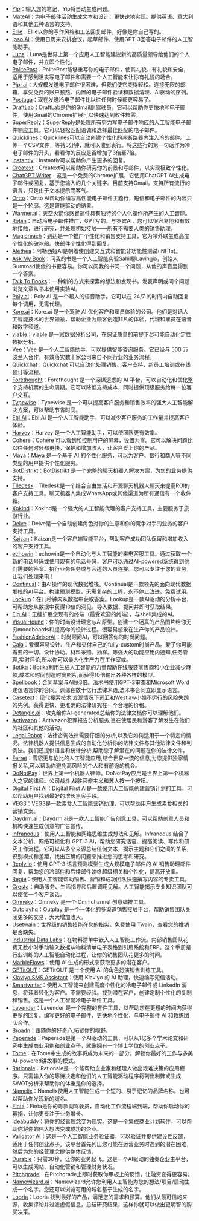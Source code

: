- [Yip](https://yippity.io)：输入您的笔记，Yip将自动生成问题。
- [MateAI](https://mateai.io)：为电子邮件活动生成文本和设计，更快速地实现。提供英语、意大利语和其他五种语言的支持。
- [Ellie](https://ellieai.com)：Ellie以你的写作风格和工艺回复邮件，好像是你自己写的。
- [Ipso AI](https://ipso.ai)：使用日历来安排会议，起草邮件，使用GPT-3回答电子邮件的人工智能助手。
- [Luna](https://getluna.dev)：Luna是世界上第一个应用人工智能建议新的高质量领导给他们的个人电子邮件，并立即个性化。
- [PolitePost](https://politepost.net)：PolitePost能够重写你的电子邮件，使其礼貌、有礼貌和安全，适用于感到沮丧写电子邮件和需要一个人工智能来让你有礼貌的场合。
- [Pipl.ai](https://pipl.ai)：大规模发送电子邮件很困难，但我们使它变得轻松。连接无限的邮箱，享受免费的账户预热、内置的电子邮件验证和数据清理、AI驱动的序列。
- [Postaga](https://postaga.com)：现在发送冷电子邮件比以往任何时候都更容易了。
- [DraftLab](https://draftlab.ai)：DraftLab是你的Gmail副驾驶员。它可以帮助你更快地写电子邮件，使用Gmail的Chrome扩展可以快速达到收件箱零。
- [SuperReply](https://superreply.co)：SuperReply是处理所有努力写电子邮件响应的人工智能电子邮件响应工具。它可以轻松匹配语调和选择最佳匹配的电子邮件。
- [Quicklines](https://quicklines.ai)：Quicklines可以自动创建个性化的冰断路器内注入冷的邮件。上传一个CSV文件，等待3分钟，就可以收到表行。将这些行的第一句话作为冷电子邮件的开头，看看你的反应是否增加了3倍至7倍。
- [Instantly](https://instantly.ai)：Instantly可以帮助你产生更多的回复。
- [Creatext](https://creatext.ai)：Creatext可以帮助你研究你的前景和写邮件，以实现极致个性化。
- [ChatGPT Writer](https://chatgptwriter.ai)：这是一个免费的Chrome扩展，它使用ChatGPT AI生成电子邮件或回复，基于您输入的几个关键字。目前支持Gmail。支持所有流行的语言，只是由于文本提示而客气。
- [Ortto](https://ortto.com)：Ortto AI帮助你编写高性能电子邮件主题行，短信和电子邮件的内容只是一个轮廓。这是智能驱动的结果。
- [Warmer.ai](https://warmer.ai)：天空火箭你感冒邮件具有独特的个人化操作所产生的人工智能。
- [Robin](https://hellorobin.ai)：自动冷电子邮件推广，GPT写的。与罗宾AI，您可以很容易地和有效地接触，进行研究，并处理初始接触——所有不需要人类的销售助理。
- [Magicreach](https://magicreach.ai)：到达是一个推广个性化和销售支持工具，它为冷外联生成高度个性化的破冰船。快邮件个性化得到回复。
- [Alethea](https://alethea.ai)：阿勒西娅AI是朝着使创建交互式和智能非功能性测试(iNFTs)。
- [Ask My Book](https://askmybook.com)：问我的书是一个人工智能实验Sahil聊Lavingia，创始人Gumroad使他的书更容易。你可以问我的书问一个问题，从他的声音里得到一个答案。
- [Talk To Books](https://books.google.com)：一种新的方式来探索的想法和发现书。发表声明或问个问题浏览文章从书本使用实验AI。
- [Poly ai](https://poly.ai/)：Poly AI 是一个超人的语音助手。它可以在 24/7 的时间内自动回复每个调用，无需代理。
- [Kore.ai](https://kore.ai/)：Kore.ai 是一个驾驶 AI 优化客户和雇员体验的公司。他们是对话人工智能技术的世界领袖，帮助企业为顾客创造非凡的体验，代理和雇员在语音和数字频道。
- [viable](https://www.askviable.com/)：viable 是一家数据分析公司，在保证质量的前提下尽可能自动化定性数据分析。
- [Vee](https://vee.ai/en/)：Vee 是一个人工智能助手，可以提供智能咨询服务。它已经与 500 万波兰人合作，有效落实数十家公司来自不同行业的业务流程。
- [Quickchat](https://www.quickchat.ai)：Quickchat 可以自动化处理销售、客户支持、新员工培训或在线预订等流程。
- [Forethought](https://forethought.ai/)：Forethought 是一个深谋远虑的 AI 平台，可以自动化和优化整个支持机票的生命周期。它可以降低支持成本，同时提供顶级服务给每一位客户交互。
- [Typewise](https://typewise.app)：Typewise 是一个可以提高客户服务和销售效率的强大人工智能解决方案，可以帮助节省时间。
- [Ebi.Ai](https://ebi.ai)：Ebi.Ai 是一个人工智能助手，可以减少客户服务的工作量并提高客户体验。
- [Harvey](https://hiverhq.com/harvey-ai-customer-support)：Harvey 是一个人工智能助手，可以使团队更有效率。
- [Cohere](https://cohere.io/)：Cohere 可以看到和控制用户的屏幕，设置为零。它可以解决问题比以往任何时候都更快，保护和增加收入，让客户爱上你的产品。
- [Maya](https://maya.ai)：Maya 是一个基于 AI 的个性化服务，可以为客户、银行和商人等不同类型的用户提供个性化服务。
- [BotDistrikt](https://www.botdistrikt.com)：BotDistrikt 是一个完整的聊天机器人解决方案，为您的业务提供支持。
- [Tiledesk](https://tiledesk.com/)：Tiledesk是一个结合自由生活和开源聊天机器人聊天来提高ROI的客户支持工具。聊天机器人集成WhatsApp或其他渠道为所有通信有一个收件箱。
- [Xokind](https://www.xokind.com/)：Xokind是一个强大的人工智能代理的客户支持工具，主要服务于旅游行业。
- [Delve](https://www.delve.ai/)：Delve是一个自动创建角色对你的生意和你的竞争对手的业务的客户支持工具。
- [Kaizan](https://kaizan.ai/)：Kaizan是一个客户端智能平台，帮助客户成功团队保留和增加收入的客户支持工具。
- [echowin](https://echo.win/)：echowin是一个自动化与人工智能的来电客服工具。通过获取一个新的电话号码或使用现有的电话号码，客户可以通过AI-powered系统得到他们需要的答案、执行业务任务或与合适的人员连接。您可以专注于您的业务，让我们处理来电！
- [Continual](https://continual.ai/)：由AI操作的现代数据堆栈。Continual是一款领先的面向现代数据堆栈的AI平台。构建预测模型，无需复杂的工程，永不停止改进。免费试用。
- [Lookup](https://app.uselookup.com)：在几秒钟内从数据中获取答案。Lookup是一款AI驱动的分析平台，可帮助您从数据中获得10倍的洞见。导入数据、提问并即时获取结果。
- [Fig AI](https://fig.io/user-manual/ai)：无缝扩展您现有的终端（最受欢迎的终端），与shell集成的AI。
- [VisualHound](https://visualhound.com)：你的时尚设计理念与AI原型。创建一个逼真的产品图片给你无穷moodboards和提高你的设计过程。很容易想象在生产你的产品设计。
- [FashionAdvisorAI](https://fashionadvisorai.com)：时尚顾问AI，可以回答你的时尚问题。
- [Cala](https://ca.la)：爱很容易设计、生产和交付自己的fully-custom时尚产品。爱了你可能需要的一切。设计协助。材料采购。抽样。等强大的功能应用内通知,任务管理,实时评论,所以你可以最大化生产力在工作室或。
- [Botika](https://botika.io)：Botika利用生成人工智能的力量帮助在线服装零售商和小企业减少麻烦,成本和时间创造时尚照片,而获得10倍输出各种各样的模型。
- [Spellbook](https://spellbook.legal)：合同草案与AI快3倍。法术书使用GPT-3审查和Microsoft Word建议语言你的合同。训练在数十亿行法律术语,法术书合同立即显示语言。
- [Casetext](https://casetext.com)：现代搜索技术,发现情况下词汇和Westlaw小姐不运行的风险失踪的先例。获得更快、更准确的法律研究在一个合理的价格。
- [Detangle.ai](https://detangle.ai)：攻克给你AI-generated总结你的法律文档你可以理解他们。
- [Activazon](https://activazon.com)：Activazon犯罪报告分析服务,旨在使居民和游客了解发生在他们的社区和其他的活动。
- [Legal Robot](https://legalrobot.com)：法律咨询法律需要仔细的分析,以及它如何适用于一个特定的情况。法律机器人提供信息生成的自动化分析你的法律文件与其他法律文件和判例法。我们还提供语言和统计分析,帮助您了解潜在的问题在你的法律文件。
- [Ferret](https://ferret.ai)：雪貂无与伦比的人工智能应用,结合世界一流的信息,为您提供独家情报关系,可以帮助你避免高风险的个人和有前途的机会。
- [DoNotPay](https://donotpay.com)：世界上第一个机器人律师。DoNotPay应用是世界上第一个机器人之家的律师。公司战斗,战胜官僚主义和苏人按一个按钮。
- [Digital First AI](https://digitalfirst.ai/)：Digital First AI是一款使用人工智能创建营销计划的工具，可以帮助用户找到最好的增长黑客手段。
- [VEG3](https://veg3.ai/)：VEG3是一款素食人工智能营销助理，可以帮助用户生成素食相关的营销文案。
- [Daydrm.ai](https://www.daydrm.ai/)：Daydrm.ai是一款人工智能广告创意工具，可以帮助创意人员和机构快速生成创意的广告宣传。
- [Infranodus](https://infranodus.com)：使用人工智能和网络思维生成想法和见解。Infranodus 结合了文本分析、网络可视化和 GPT-3 AI，帮助您研究话语、提高阅读、写作和研究工作流程。它可以从多个来源总结任何文本，揭示主题和它们之间的关系，识别模式和差距，找出正确的问题来推进您的思考和研究。
- [Reply.io](https://reply.io)：使用 GPT-3 语言预测模型生成大规模电子邮件的 AI 销售助理邮件回复，帮助您的冷邮件和后续邮件始终超级相关和个性化，提高开放率。
- [Regie](https://regie.ai)：使用人工智能帮助销售、营销和成功团队快速撰写内容的专卖工具。
- [Cresta](https://cresta.com)：自助服务、生活指导和后置调用见解。人工智能揭示专业知识团队可以使每一个客户谈话。
- [Omneky](https://omneky.com)：Omneky 是一个 Omnichannel 创意编排工具。
- [Outplayhq](https://outplayhq.com)：Outplay 是一个一体化的多渠道销售接触平台，帮助销售团队关闭更多的交易，大大增加收入。
- [Usetwain](https://usetwain.com)：世界级的销售技能在您的指尖。免费使用 Twain，查看您的推销是否缺失。
- [Industrial Data Labs](https://industrialdatalabs.com)：在物料清单中嵌入人工智能工作流。内部销售团队花费无数小时手动输入数据从物料清单电子表格到引用系统和ERP。这个手册是行业训练的人工智能自动化过程，让你的销售团队花更多的时间。
- [MarbleFlows](https://app.marbleflows.com)：使用 AI 生成的形式来获取更多的潜在客户。
- [GETitOUT](https://getitout.io)：GETitOUT 是一个使用 AI 的角色扮演销售训练工具。
- [Klaviyo SMS Assistant](https://klaviyo.com)：使用 Klaviyo 的 AI 助理，快速编写短信活动。
- [Smartwriter](https://smartwriter.ai)：使用人工智能来创建高度个性化的冷电子邮件或 LinkedIn 消息，将读者转化为客户。不需要经验。找到潜在客户，创建定制个性化的复制和销售。这是一个人工智能冷电子邮件工具。
- [Lavender](https://lavender.ai)：Lavender 是一个完整的套件工具，以帮助您在更短的时间内获得更多的回复。编写更好的电子邮件，更快地个性化，与电子邮件 AI 和教练团队合作。
- [Broadn](https://broadn.io)：跟随你的好奇心,拓宽你的视野。
- [Paperade](https://paperade.co)：Paperade是第一个AI驱动的工具，可以从1亿多个学术论文和研究中生成商业用例和创业点子，就像拥有一个博士学位的创业点子。
- [Tome](https://beta.tome.app)：在Tome中生成的故事将成为未来的一部分。解锁你最好的工作与多美AI-powered讲故事的模式。
- [Rationale](https://rationale.jina.ai)：Rationale是一个能帮助企业家和经理人做出艰难决策的应用程序。只需输入你的等待决定和他们的人工智能驱动程序将列出利弊或生成SWOT分析来帮助你的体重是你的选择。
- [Namelix](https://namelix.com)：Namelix使用人工智能生成一个短的、易于记忆的品牌名称。也可以帮助你发现新的域名。
- [Finta](https://trustfinta.com)：Finta是你的筹款副驾驶员，自动化工作流程端到端，帮助你启动你的募捐，让你更专注于业务增长。
- [Ideabuddy](https://ideabuddy.com)：将你的经营理念变为现实。这是一个集成商业计划软件，可以帮助你将你的伟大想法变成成功的企业。
- [Validator AI](https://validatorai.com)：这是一个人工智能业务验证器，可以验证并提供建设性反馈，适用于任何创业点子。该平台首先列出您可能在运营业务时遇到的潜在困难，然后为您的经营理念提供整体反馈。
- [Durable](https://durable.co)：只需30秒，让你的业务起飞。这是一个AI驱动的独奏企业主平台，可以生成网站、自动化营销和管理财务状况。
- [Pitchgrade](https://pitchgrade.com)：在Pitchgrade上即时获取你甲板上的反馈，让融资变得更容易。
- [Namewizard.ai](https://namewizard.ai)：Namewizard允许您利用人工智能为您的想法/项目/启动生成一个名字。您还可以浏览可用的域名基于生成的名字。
- [Looria](https://looria.com)：Looria 找到最好的产品，满足您的需求和预算。他们从最可信的来源，收集评论并过滤虚假信息，总结研究结果，这样你就可以做出更明智的购买决策。